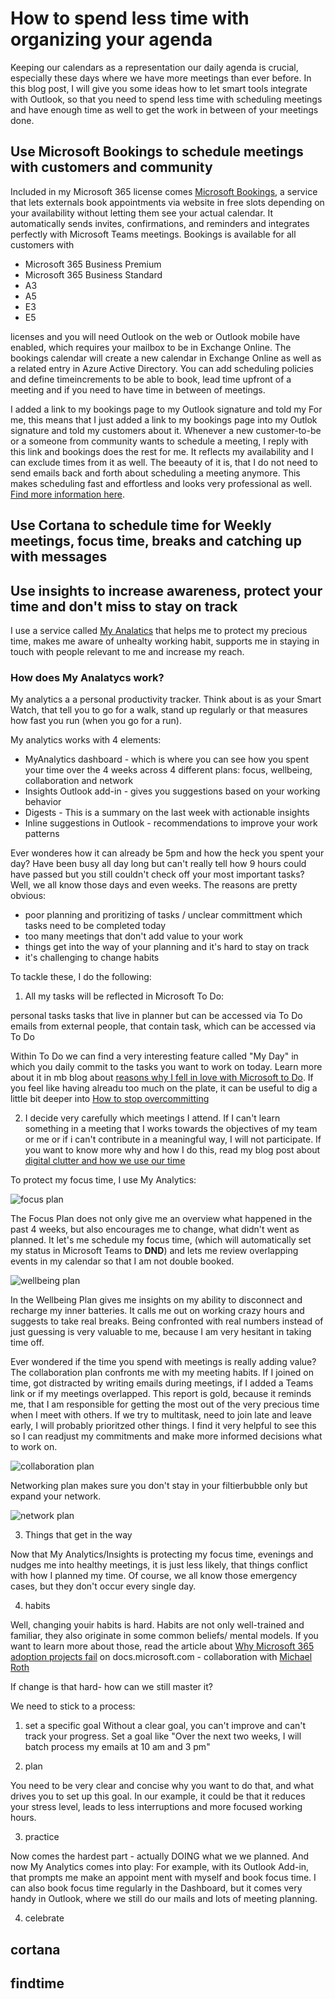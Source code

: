 # How to spend less time with organizing your agenda

Keeping our calendars as a representation our daily agenda is crucial, especially these days where we have more meetings than ever before.  In this blog post, I will give you some ideas how to let smart tools integrate with Outlook, so that you need to spend less time with scheduling meetings and have enough time as well to get the work in between of your meetings done. 

## Use Microsoft Bookings to schedule meetings with customers and community

Included in my Microsoft 365 license comes [Microsoft Bookings](https://docs.microsoft.com/en-us/microsoft-365/bookings/bookings-overview?view=o365-worldwide), a service that lets externals book appointments via website in free slots depending on your availability without letting them see your actual calendar. It automatically sends invites, confirmations, and reminders and integrates perfectly with Microsoft Teams meetings. Bookings is available for all customers with 

* Microsoft 365 Business Premium
* Microsoft 365 Business Standard
* A3
* A5
* E3
* E5 

licenses and you will need Outlook on the web or Outlook mobile have enabled, which requires your mailbox to be in Exchange Online. The bookings calendar will create a new calendar in Exchange Online as well as a related entry in Azure Active Directory. You can add scheduling policies and define timeincrements to be able to book, lead time upfront of a meeting and if you need to have time in between of meetings. 

I added a link to my bookings page to my Outlook signature and told my For me, this means that I just added a link to my bookings page into my Outlok signature and told my customers about it. Whenever a new customer-to-be or a someone from community wants to schedule a meeting, I reply with this link and bookings does the rest for me. It reflects my availability and I can exclude times from it as well.  The beeauty of it is, that I do not need to send emails back and forth about scheduling a meeting anymore. This makes scheduling fast and effortless and looks very professional as well. [Find more information here](https://www.microsoft.com/en-us/microsoft-365/business/scheduling-and-booking-app).


## Use Cortana to schedule time for Weekly meetings, focus time, breaks and catching up with messages

## Use insights to increase awareness, protect your time and don't miss to stay on track

I use a service called [My Analatics](https://docs.microsoft.com/en-us/workplace-analytics/myanalytics/mya-landing-page) that helps me to protect my precious time, makes me aware of unhealty working habit, supports me in staying in touch with people relevant to me and increase my reach. 

### How does My Analatycs work? 

My analytics a a personal productivity tracker. Think about is as your Smart Watch, that tell you to go for a walk, stand up regularly or that measures how fast you run (when you go for a run). 

My analytics works with 4 elements: 

* MyAnalytics dashboard - which is where you can see how you spent your time over the 4 weeks across 4 different plans: focus, wellbeing, collaboration and network 
* Insights Outlook add-in - gives you suggestions based on your working behavior
* Digests - This is a summary on the last week with actionable insights
* Inline suggestions in Outlook - recommendations to improve your work patterns

Ever wonderes how it can already be 5pm and how the heck you spent your day? Have been busy all day long but can't really tell how 9 hours could have passed but you still couldn't check off your most important tasks? Well, we all know those days and even weeks. The reasons are pretty obvious: 

* poor planning and proritizing of tasks / unclear committment which tasks need to be completed today
* too many meetings that don't add value to your work
* things get into the way of your planning and it's hard to stay on track
* it's challenging to change habits

To tackle these, I do the following: 

1. All my tasks will be reflected in Microsoft To Do: 

personal tasks
tasks that live in planner but can be accessed via To Do
emails from external people, that contain task, which can be accessed via To Do

Within To Do we can find a very interesting feature called "My Day" in which you daily commit to the tasks you want to work on today. Learn more about it in mb blog about [reasons why I fell in love with Microsoft to Do](https://m365princess.com/11-5-reasons-to-fall-in-love/). If you feel like having alreadu too much on the plate, it can be useful to dig a little bit deeper into [How to stop overcommitting](https://m365princess.com/how-to-avoid-overcommitting/)

2. I decide very carefully which meetings I attend. If I can't learn something in a meeting that I works towards the objectives of my team or me or if i can't contribute in a meaningful way, I will not participate. If you want to know more why and how I do this, read my blog post about [digital clutter and how we use our time](https://m365princess.com/digital-declutter-time/)

To protect my focus time, I use My Analytics: 

![focus plan](https://github.com/LuiseFreese/blog/blob/main/media/insights-focusplan2.png)

The Focus Plan does not only give me an overview what happened in the past 4 weeks, but also encourages me to change, what didn't went as planned. It let's me schedule my focus time, (which will automatically set my status in Microsoft Teams to **DND**) and lets me review overlapping events in my calendar so that I am not double booked. 

![wellbeing plan](https://github.com/LuiseFreese/blog/blob/main/media/insights-wellbeingplan.png)

In the Wellbeing Plan gives me insights on my ability to disconnect and recharge my inner batteries. It calls me out on working crazy hours and suggests to take real breaks. Being confronted with real numbers instead of just guessing is very valuable to me, because I am very hesitant in taking time off. 

Ever wondered if the time you spend with meetings is really adding value? The collaboration plan confronts me with my meeting habits. If I joined on time, got distracted by writing emails during meetings, if I added a Teams link or if my meetings overlapped. This report is gold, because it reminds me, that I am responsible for getting the most out of the very precious time when I meet with others. If we try to multitask, need to join late and leave early, I will probably prioritzed other things. I find it very helpful to see this so I can readjust my commitments and make  more informed decisions what to work on. 

![collaboration plan](https://github.com/LuiseFreese/blog/blob/main/media/insights-collaborationplan.png)

Networking plan makes sure you don't stay in your filtierbubble only but expand your network. 

![network plan](https://github.com/LuiseFreese/blog/blob/main/media/insights-networkplan.png)

3. Things that get in the way

Now that My Analytics/Insights is protecting my focus time, evenings and nudges me into healthy meetings, it is just less likely, that things conflict with how I planned my time. Of course, we all know those emergency cases, but they don't occur every single day. 

4. habits

Well, changing youir habits is hard. Habits are not only well-trained and familiar, they also originate in some common beliefs/ mental models. If you want to learn more about those, read the article about [Why Microsoft 365 adoption projects fail](https://docs.microsoft.com/en-us/microsoft-365/community/why-m365-adoption-projects-fail) on docs.microsoft.com - collaboration with [Michael Roth](https://gezeitenbrand.de)

If change is that hard- how can we still master it? 

We need to stick to a process: 

1. set a specific goal
Without a clear goal, you can't improve and can't track your progress. Set a goal like "Over the next two weeks, I will batch process my emails at 10 am and 3 pm"

2. plan

You need to be very clear and concise why you want to do that, and what drives you to set up this goal. In our example, it could be that it reduces your stress level, leads to less interruptions and more focused working hours. 

3. practice

Now comes the hardest part - actually DOING what we we planned. And now My Analytics comes into play: For example, with its Outlook Add-in, that prompts me make an appoint ment with myself and book focus time. I can also book focus time regularly in the Dashboard, but it comes very handy in Outlook, where we still do our mails and lots of meeting planning. 

4. celebrate



## cortana
## findtime
